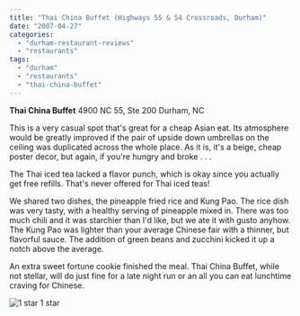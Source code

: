 ```yaml
---
title: "Thai China Buffet (Highways 55 & 54 Crossroads, Durham)"
date: "2007-04-27"
categories:
  - "durham-restaurant-reviews"
  - "restaurants"
tags:
  - "durham"
  - "restaurants"
  - "thai-china-buffet"
---
```


**Thai China Buffet** 4900 NC 55, Ste 200 Durham, NC

This is a very casual spot that's great for a cheap Asian eat. Its atmosphere would be greatly improved if the pair of upside down umbrellas on the ceiling was duplicated across the whole place. As it is, it's a beige, cheap poster decor, but again, if you're hungry and broke . . .

The Thai iced tea lacked a flavor punch, which is okay since you actually get free refills. That's never offered for Thai iced teas!

We shared two dishes, the pineapple fried rice and Kung Pao. The rice dish was very tasty, with a healthy serving of pineapple mixed in. There was too much chili and it was starchier than I'd like, but we ate it with gusto anyhow. The Kung Pao was lighter than your average Chinese fair with a thinner, but flavorful sauce. The addition of green beans and zucchini kicked it up a notch above the average.

An extra sweet fortune cookie finished the meal. Thai China Buffet, while not stellar, will do just fine for a late night run or an all you can eat lunchtime craving for Chinese.




<div class="caption">

![1 star](http://s3.amazonaws.com/thegourmez-wpmedia/2009/04/rating_olive1.gif "rating_olive1") 1 star</div>

